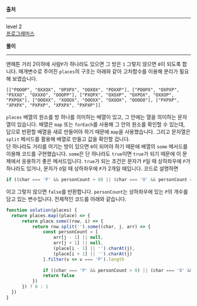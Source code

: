 **출처**<hr>
level 2   
[프로그래머스](https://programmers.co.kr/learn/courses/30/lessons/81302)
<br>

**풀이**<hr>
맨헤튼 거리 2이하에 사람`P`가 하나라도 있으면 그 방은 `1` 그렇지 않으면 `0`이 되도록 합니다. 매개변수로 주어진 `places`의 구조는 아래와 같아 고차함수를 이용해 분리가 필요해 보였습니다.
```
[["POOOP", "OXXOX", "OPXPX", "OOXOX", "POXXP"], ["POOPX", "OXPXP", "PXXXO", "OXXXO", "OOOPP"], ["PXOPX", "OXOXP", "OXPOX", "OXXOP", "PXPOX"], ["OOOXX", "XOOOX", "OOOXX", "OXOOX", "OOOOO"], ["PXPXP", "XPXPX", "PXPXP", "XPXPX", "PXPXP"]]
```
`places` 배열의 원소를 방 하나를 의미하는 배열이 있고, 그 안에는 열을 의미하는 문자열이 있습니다. 배열은 `map` 또는 `forEach`를 사용해 그 안의 원소를 확인할 수 있는데, 답으로 반환할 배열을 새로 만들어야 하기 때문에 `map`을 사용했습니다. 그리고 문자열은 `split` 메서드를 활용해 배열로 만들고 값을 확인할 겁니다.   
단 하나라도 거리를 어기는 방이 있으면 `0`이 되어야 하기 때문에 배열의 `some` 메서드를 이용해 코드를 구현했습니다. `some`은 단 하나라도 `true`이면 `true`가 되기 때문에 이 문제에서 응용하기 좋은 메서드입니다. `true`가 되는 조건은 문자가 `P`일 때 상하좌우에 `P`가 하나라도 있거나, 문자가 `O`일 때 상하좌우에 `P`가 2개일 때입니다. 코드로 설명하면
``` js
if ((char === 'P' && personCount > 0) || (char === 'O' && personCount === 2)) return true
```
이고 그렇지 않으면 `false`를 반환합니다. `personCount`는 상하좌우에 있는 `P`의 개수를 담고 있는 변수입니다. 전체적인 코드를 아래와 같습니다.
``` js
function solution(places) {
  return places.map((place) => {
      return place.some((row, i) => {
          return row.split('').some((char, j, arr) => {
              const personCount = [
                  arr[j - 1] || null,
                  arr[j + 1] || null,
                  (place[i - 1] || '').charAt(j),
                  (place[i + 1] || '').charAt(j)
              ].filter(v => v === 'P').length
              
              if ((char === 'P' && personCount > 0) || (char === 'O' && personCount === 2)) return true
              return false
          })
      }) ? 0 : 1
  })
}
```